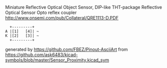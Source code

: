Miniature Reflective Optical Object Sensor, DIP-like THT-package
Reflective Optical Sensor Opto reflex coupler
http://www.onsemi.com/pub/Collateral/QRE1113-D.PDF


	  +---------+
	A |[1]   [4]| ~
	K |[2]   [3]| ~
	  +---------+


generated by https://github.com/FBEZ/Pinout-AsciiArt from https://github.com/ask6483/kicad-symbols/blob/master/Sensor_Proximity.kicad_sym